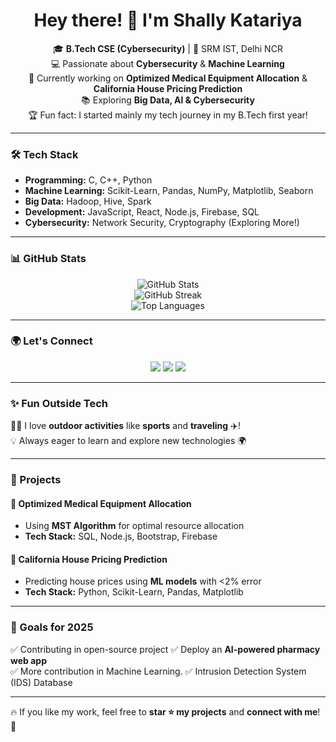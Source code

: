 <h1 align="center">Hey there! 👋 I'm Shally Katariya</h1>

<p align="center">
  🎓 <b>B.Tech CSE (Cybersecurity)</b> | 🏫 SRM IST, Delhi NCR<br>
  💻 Passionate about <b>Cybersecurity</b> & <b>Machine Learning</b> <br>
  🚀 Currently working on <b>Optimized Medical Equipment Allocation</b> 
                        & <b>California House Pricing Prediction</b> <br>
  📚 Exploring <b>Big Data, AI & Cybersecurity</b> <br>
  🏆 Fun fact: I started  mainly my tech journey in my B.Tech first year!  
</p>

---

### 🛠️ Tech Stack  
- **Programming:** C, C++, Python  
- **Machine Learning:** Scikit-Learn, Pandas, NumPy, Matplotlib, Seaborn  
- **Big Data:** Hadoop, Hive, Spark  
- **Development:** JavaScript, React, Node.js, Firebase, SQL  
- **Cybersecurity:** Network Security, Cryptography (Exploring More!)

---

### 📊 GitHub Stats  
<p align="center">
  <img src="https://github-readme-stats.vercel.app/api?username=Shally-Katariya&show_icons=true&theme=radical" alt="GitHub Stats">
  <br>
  <img src="https://github-readme-streak-stats.herokuapp.com/?user=Shally-Katariya&theme=radical" alt="GitHub Streak">
  <br>
  <img src="https://github-readme-stats.vercel.app/api/top-langs/?username=Shally-Katariya&layout=compact&theme=radical" alt="Top Languages">
</p>

---

### 🌍 Let's Connect  
<p align="center">
  <a href="https://www.linkedin.com/in/shally-katariya-158323297/"><img src="https://img.shields.io/badge/-LinkedIn-blue?style=flat&logo=linkedin"></a>
  <a href="mailto:shallykatariya10@gmail.com"><img src="https://img.shields.io/badge/-Email-red?style=flat&logo=gmail"></a>
  <a href="https://github.com/Shally-Katariya"><img src="https://img.shields.io/badge/-GitHub-black?style=flat&logo=github"></a>
</p>

---

### ✨ Fun Outside Tech  
🚴‍♀️ I love **outdoor activities** like **sports** and **traveling** ✈️!  
💡 Always eager to learn and explore new technologies 🌍  

---

### 🚀 Projects  
#### 🔹 **Optimized Medical Equipment Allocation**  
- Using **MST Algorithm** for optimal resource allocation  
- **Tech Stack:** SQL, Node.js, Bootstrap, Firebase  

#### 🔹 **California House Pricing Prediction**  
- Predicting house prices using **ML models** with <2% error  
- **Tech Stack:** Python, Scikit-Learn, Pandas, Matplotlib  

---

### 🎯 Goals for 2025  
✅ Contributing in open-source project
✅ Deploy an **AI-powered pharmacy web app**  
✅ More contribution in Machine Learning.
✅ Intrusion Detection System (IDS) Database

---

🔥 If you like my work, feel free to **star ⭐ my projects** and **connect with me**! 🚀  


